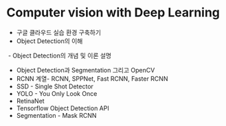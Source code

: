 # Computer vision with Deep Learning



- 구글 클라우드 실습 환경 구축하기
- Object Detection의 이해

​        -  Object Detection의 개념 및 이론 설명

- Object Detection과 Segmentation 그리고 OpenCV
- RCNN 계열- RCNN, SPPNet, Fast RCNN, Faster RCNN
- SSD - Single Shot Detector
- YOLO - You Only Look Once
- RetinaNet
- Tensorflow Object Detection API
- Segmentation - Mask RCNN










